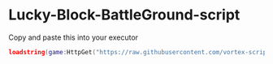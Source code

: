 # Lucky-Block-BattleGround-script

Copy and paste this into your executor

```lua
loadstring(game:HttpGet("https://raw.githubusercontent.com/vortex-script/Lucky-Block-BattleGround-script/main/Main.lua"))()
